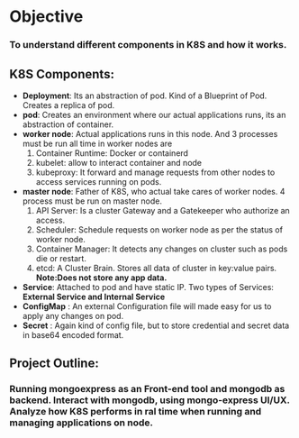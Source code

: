 # Objective
### To understand different components in K8S and how it works.

## K8S Components:
* **Deployment**: Its an abstraction of pod. Kind of a Blueprint of Pod. Creates a replica of pod.
* **pod**: Creates an environment where our actual applications runs, its an abstraction of container.
* **worker node**: Actual applications runs in this node. And 3 processes must be run all time in worker nodes are 
   1. Container Runtime: Docker or containerd
   2. kubelet: allow to interact container and node
   3. kubeproxy: It forward and manage requests from other nodes to access services running on pods.
* **master node**: Father of K8S, who actual take cares of worker nodes. 4 process must be run on master node.
   1. API Server: Is a cluster Gateway and a Gatekeeper who authorize an access.
   2. Scheduler: Schedule requests on worker node as per the status of worker node.
   3. Container Manager: It detects any changes on cluster such as pods die or restart.
   4. etcd: A Cluster Brain. Stores all data of cluster in key:value pairs. **Note:Does not store any app data.**
* **Service**: Attached to pod and have static IP. Two types of Services: **External Service and Internal Service**
* **ConfigMap** : An external Configuration file will made easy for us to apply any changes on pod.
* **Secret** : Again kind of config file, but to store credential and secret data in base64 encoded format.

## Project Outline:
### Running mongoexpress as an Front-end tool and mongodb as backend. Interact with mongodb, using mongo-express UI/UX. Analyze how K8S performs in ral time when running and managing applications on node.
